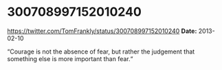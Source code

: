 # 300708997152010240
https://twitter.com/TomFrankly/status/300708997152010240
**Date:** 2013-02-10

“Courage is not the absence of fear, but rather the judgement that something else is more important than fear.“
